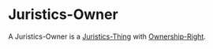 # Juristics-Owner

A Juristics-Owner is a [Juristics-Thing](670043.md) with [Ownership-Right](670006.md).
